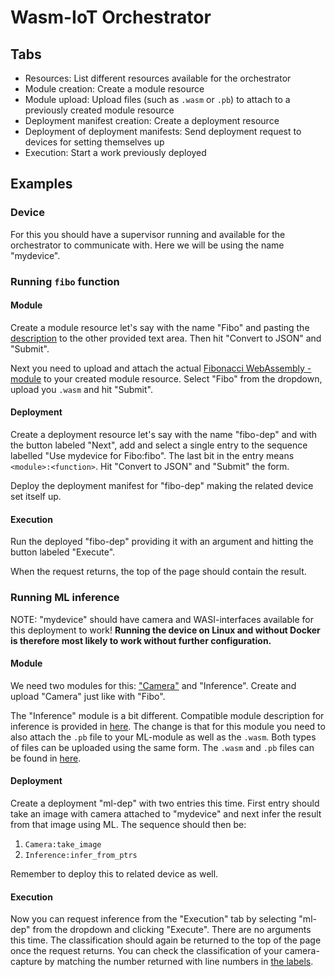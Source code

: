 # Wasm-IoT Orchestrator

## Tabs
- Resources: List different resources available for the orchestrator
- Module creation: Create a module resource
- Module upload: Upload files (such as `.wasm` or `.pb`) to attach to a previously created module resource
- Deployment manifest creation: Create a deployment resource
- Deployment of deployment manifests: Send deployment request to devices for setting themselves up
- Execution: Start a work previously deployed

## Examples

### Device
For this you should have a supervisor running and available for the orchestrator
to communicate with. Here we will be using the name "mydevice".

### Running `fibo` function

#### Module
Create a module resource let's say with the name "Fibo" and pasting the
[description](https://github.com/LiquidAI-project/wasmiot-modules/blob/main/modules/fibo/open-api-description.json)
to the other provided text area. Then hit "Convert to JSON" and "Submit".

Next you need to upload and attach the actual [Fibonacci WebAssembly
-module](https://github.com/LiquidAI-project/wasmiot-modules/tree/main/modules/fibo)
to your created module resource. Select "Fibo" from the dropdown, upload you
`.wasm` and hit "Submit".

#### Deployment
Create a deployment resource let's say with the name "fibo-dep" and with the
button labeled "Next", add and select a single entry to the sequence labelled
"Use mydevice for Fibo:fibo". The last bit in the entry means
`<module>:<function>`. Hit "Convert to JSON" and "Submit" the form.

Deploy the  deployment manifest for "fibo-dep" making the related device set
itself up.

#### Execution
Run the deployed "fibo-dep" providing it with an argument and hitting the button labeled "Execute".

When the request returns, the top of the page should contain the result.

### Running ML inference

NOTE: "mydevice" should have camera and WASI-interfaces available for this
deployment to work! __Running the device on Linux and without Docker is
therefore most likely to work without further configuration.__

#### Module
We need two modules for this: ["Camera"](https://github.com/LiquidAI-project/wasmiot-modules/tree/main/modules/camera) and "Inference".
Create and upload "Camera" just like with "Fibo".

The "Inference" module is a bit different.
Compatible module description for inference is provided in [here](https://github.com/LiquidAI-project/wasmiot-modules/blob/main/modules/object-inference-open-api-description.json).
The change is that for this module you need to also attach the `.pb` file to
your ML-module as well as the `.wasm`. Both types of files can be uploaded using the same form.
The `.wasm` and `.pb` files can be found in [here](https://github.com/radu-matei/wasi-tensorflow-inference/tree/master/model).

#### Deployment
Create a deployment "ml-dep" with two entries this time. First entry should take an image with camera attached to "mydevice" and next infer the result from that image using ML. The sequence should then be:
1. `Camera:take_image`
2. `Inference:infer_from_ptrs`

Remember to deploy this to related device as well.

#### Execution
Now you can request inference from the "Execution" tab by selecting "ml-dep" from
the dropdown and clicking "Execute". There are no arguments this time. The
classification should again be returned to the top of the page once the request
returns. You can check the classification of your camera-capture by matching the
number returned with line numbers in [the
labels](https://github.com/radu-matei/wasi-tensorflow-inference/blob/master/model/labels.txt).